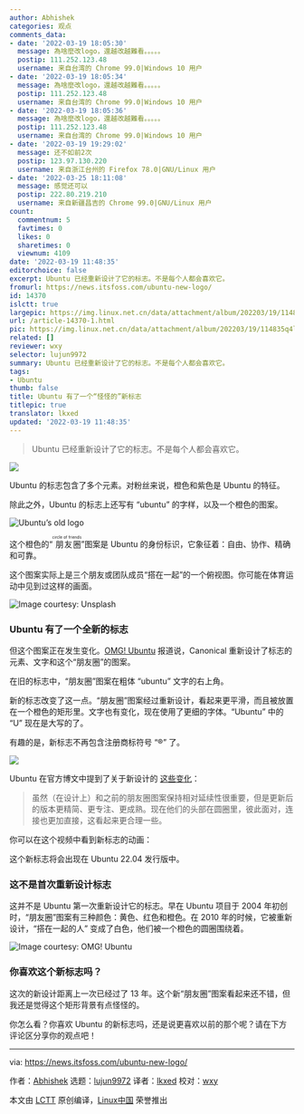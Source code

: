 ```yaml
---
author: Abhishek
categories: 观点
comments_data:
- date: '2022-03-19 18:05:30'
  message: 為啥麼改logo，還越改越難看。。。。。
  postip: 111.252.123.48
  username: 来自台湾的 Chrome 99.0|Windows 10 用户
- date: '2022-03-19 18:05:34'
  message: 為啥麼改logo，還越改越難看。。。。。
  postip: 111.252.123.48
  username: 来自台湾的 Chrome 99.0|Windows 10 用户
- date: '2022-03-19 18:05:36'
  message: 為啥麼改logo，還越改越難看。。。。。
  postip: 111.252.123.48
  username: 来自台湾的 Chrome 99.0|Windows 10 用户
- date: '2022-03-19 19:29:02'
  message: 还不如前2次
  postip: 123.97.130.220
  username: 来自浙江台州的 Firefox 78.0|GNU/Linux 用户
- date: '2022-03-25 18:11:08'
  message: 感觉还可以
  postip: 222.80.219.210
  username: 来自新疆昌吉的 Chrome 99.0|GNU/Linux 用户
count:
  commentnum: 5
  favtimes: 0
  likes: 0
  sharetimes: 0
  viewnum: 4109
date: '2022-03-19 11:48:35'
editorchoice: false
excerpt: Ubuntu 已经重新设计了它的标志。不是每个人都会喜欢它。
fromurl: https://news.itsfoss.com/ubuntu-new-logo/
id: 14370
islctt: true
largepic: https://img.linux.net.cn/data/attachment/album/202203/19/114835q4l7u31ce54afmle.png
url: /article-14370-1.html
pic: https://img.linux.net.cn/data/attachment/album/202203/19/114835q4l7u31ce54afmle.png.thumb.jpg
related: []
reviewer: wxy
selector: lujun9972
summary: Ubuntu 已经重新设计了它的标志。不是每个人都会喜欢它。
tags:
- Ubuntu
thumb: false
title: Ubuntu 有了一个“怪怪的”新标志
titlepic: true
translator: lkxed
updated: '2022-03-19 11:48:35'
---
```



> 
> Ubuntu 已经重新设计了它的标志。不是每个人都会喜欢它。
> 
> 
> 


![](/data/attachment/album/202203/19/114835q4l7u31ce54afmle.png)


Ubuntu 的标志包含了多个元素。对粉丝来说，橙色和紫色是 Ubuntu 的特征。


除此之外，Ubuntu 的标志上还写有 “ubuntu” 的字样，以及一个橙色的图案。


![Ubuntu’s old logo](/data/attachment/album/202203/19/114835rlxlgazu8oibwlzx.png)


这个橙色的“<ruby> 朋友圈 <rt>  circle of friends </rt></ruby>”图案是 Ubuntu 的身份标识，它象征着：自由、协作、精确和可靠。


这个图案实际上是三个朋友或团队成员“搭在一起”的一个俯视图。你可能在体育运动中见到过这样的画面。


![Image courtesy: Unsplash](/data/attachment/album/202203/19/114836pjjpy4wxjr6wcw64.jpg)


### Ubuntu 有了一个全新的标志


但这个图案正在发生变化。[OMG! Ubuntu](https://www.omgubuntu.co.uk/2022/03/ubuntu-has-a-brand-new-logo) 报道说，Canonical 重新设计了标志的元素、文字和这个“朋友圈”的图案。


在旧的标志中，“朋友圈”图案在粗体 “ubuntu” 文字的右上角。


新的标志改变了这一点。“朋友圈”图案经过重新设计，看起来更平滑，而且被放置在一个橙色的矩形里。文字也有变化，现在使用了更细的字体。“Ubuntu” 中的 “U” 现在是大写的了。


有趣的是，新标志不再包含注册商标符号 “®” 了。


![](/data/attachment/album/202203/19/114837mlzkm44yn7lbre4z.png)


Ubuntu 在官方博文中提到了关于新设计的 [这些变化](https://ubuntu.com/blog/a-new-look-for-the-circle-of-friends)：



> 
> 虽然（在设计上）和之前的朋友圈图案保持相对延续性很重要，但是更新后的版本更精简、更专注、更成熟。现在他们的头部在圆圈里，彼此面对，连接也更加直接，这看起来更合理一些。
> 
> 
> 


你可以在这个视频中看到新标志的动画：






这个新标志将会出现在 Ubuntu 22.04 发行版中。


### 这不是首次重新设计标志


这并不是 Ubuntu 第一次重新设计它的标志。早在 Ubuntu 项目于 2004 年初创时，“朋友圈”图案有三种颜色：黄色、红色和橙色。在 2010 年的时候，它被重新设计，“搭在一起的人” 变成了白色，他们被一个橙色的圆圈围绕着。


![Image courtesy: OMG! Ubuntu](/data/attachment/album/202203/19/114837gx31txallxxfdll3.jpg)


### 你喜欢这个新标志吗？


这次的新设计距离上一次已经过了 13 年。这个新“朋友圈”图案看起来还不错，但我还是觉得这个矩形背景有点怪怪的。


你怎么看？你喜欢 Ubuntu 的新标志吗，还是说更喜欢以前的那个呢？请在下方评论区分享你的观点吧！




---


via: <https://news.itsfoss.com/ubuntu-new-logo/>


作者：[Abhishek](https://news.itsfoss.com/author/root/) 选题：[lujun9972](https://github.com/lujun9972) 译者：[lkxed](https://github.com/lkxed) 校对：[wxy](https://github.com/wxy)


本文由 [LCTT](https://github.com/LCTT/TranslateProject) 原创编译，[Linux中国](https://linux.cn/) 荣誉推出